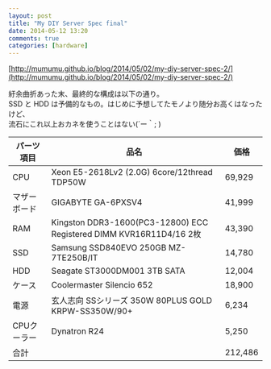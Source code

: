 ```yaml
---
layout: post
title: "My DIY Server Spec final"
date: 2014-05-12 13:20
comments: true
categories: [hardware]
---
```


[http://mumumu.github.io/blog/2014/05/02/my-diy-server-spec-2/](http://mumumu.github.io/blog/2014/05/02/my-diy-server-spec-2/)

紆余曲折あった末、最終的な構成は以下の通り。  
SSD と HDD は予備的なもの。はじめに予想してたモノより随分お高くはなったけど、  
流石にこれ以上おカネを使うことはない(´ー｀; )

パーツ項目 | 品名 | 価格
--------- | --- | -------
CPU       | Xeon E5-2618Lv2 (2.0G) 6core/12thread TDP50W | 69,929
マザーボード | GIGABYTE GA-6PXSV4 | 41,999
RAM        | Kingston DDR3-1600(PC3-12800) ECC Registered DIMM KVR16R11D4/16 2枚 | 43,390
SSD      | Samsung SSD840EVO 250GB MZ-7TE250B/IT | 14,780
HDD      | Seagate ST3000DM001 3TB SATA | 12,004
ケース      | Coolermaster Silencio 652 | 18,900
電源       | 玄人志向 SSシリーズ 350W 80PLUS GOLD KRPW-SS350W/90+ | 6,234
CPUクーラー |  Dynatron R24 | 5,250
合計       |                                  | 212,486

